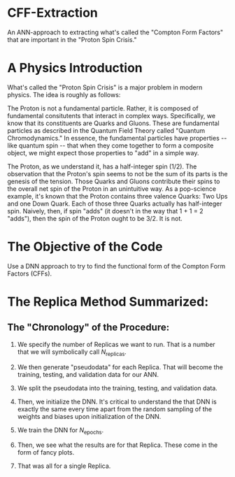 # CFF-Extraction
An ANN-approach to extracting what's called the "Compton Form Factors" that are important in the "Proton Spin Crisis."

# A Physics Introduction

What's called the "Proton Spin Crisis" is a major problem in modern physics. The idea is roughly as follows:

The Proton is not a fundamental particle. Rather, it is composed of fundamental consitutents that interact in complex ways. Specifically, we know that its constituents are Quarks and Gluons. These are fundamental particles as described in the Quantum Field Theory called "Quantum Chromodynamics." In essence, the fundamental particles have properties -- like quantum spin -- that when they come together to form a composite object, we might expect those properties to "add" in a simple way.

The Proton, as we understand it, has a half-integer spin (1/2). The observation that the Proton's spin seems to not be the sum of its parts is the genesis of the tension. Those Quarks and Gluons contribute their spins to the overall net spin of the Proton in an unintuitive way. As a pop-science example, it's known that the Proton contains three valence Quarks: Two Ups and one Down Quark. Each of those three Quarks actually has half-integer spin. Naively, then, if spin "adds" (it doesn't in the way that 1 + 1 = 2 "adds"), then the spin of the Proton ought to be 3/2. It is not.

# The Objective of the Code

Use a DNN approach to try to find the functional form of the Compton Form Factors (CFFs).

# The Replica Method Summarized:

## The "Chronology" of the Procedure:

1. We specify the number of Replicas we want to run. That is a number that we will symbolically call $N_{\text{replicas}}$. 

2. We then generate "pseudodata" for each Replica. That will become the training, testing, and validation data for our ANN.

3. We split the pseudodata into the training, testing, and validation data.

4. Then, we initialize the DNN. It's critical to understand the that DNN is exactly the same every time apart from the random sampling of the weights and biases upon initialization of the DNN.

5. We train the DNN for $N_{\text{epochs}}$. 

6. Then, we see what the results are for that Replica. These come in the form of fancy plots.

7. That was all for a single Replica. 
